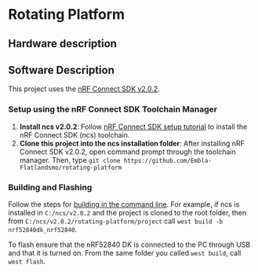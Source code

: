 # Rotating Platform

## Hardware description

## Software Description
This project uses the [nRF Connect SDK v2.0.2](https://developer.nordicsemi.com/nRF_Connect_SDK/doc/2.0.2/nrf/index.html).
### Setup using the nRF Connect SDK Toolchain Manager
1. **Install ncs v2.0.2**: Follow [nRF Connect SDK setup tutorial](https://developer.nordicsemi.com/nRF_Connect_SDK/doc/2.0.2/nrf/gs_assistant.html) to install the nRF Connect SDK (ncs) toolchain.
2. **Clone this project into the ncs installation folder**: After installing nRF Connect SDK v2.0.2, open command prompt through the toolchain manager. Then, type `git clone https://github.com/Embla-Flatlandsmo/rotating-platform`
 
### Building and Flashing
Follow the steps for [building in the command line](https://developer.nordicsemi.com/nRF_Connect_SDK/doc/2.0.2/nrf/gs_programming.html#gs-programming-cmd). For example, if ncs is installed in `C:/ncs/v2.0.2` and the project is cloned to the root folder, then from `C:/ncs/v2.0.2/rotating-platform/project` call `west build -b nrf52840dk_nrf52840`.


To flash ensure that the nRF52840 DK is connected to the PC through USB and that it is turned on. From the same folder you called `west build`,  call `west flash`.